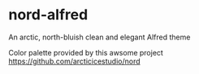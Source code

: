 # nord-alfred
An arctic, north-bluish clean and elegant Alfred theme

Color palette provided by this awsome project https://github.com/arcticicestudio/nord
